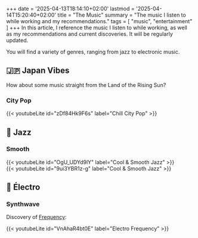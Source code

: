 +++
date = '2025-04-13T18:14:10+02:00'
lastmod = '2025-04-14T15:20:40+02:00'
title = "The Music"
summary = "The music I listen to while working and my recommendations."
tags = [ "music", "entertainment" ]
+++
In this article, I reference the music I listen to while working, as well as my recommendations and current discoveries. It will be regularly updated.

You will find a variety of genres, ranging from jazz to electronic music.

## :jp: Japan Vibes

How about some music straight from the Land of the Rising Sun?

### City Pop

{{< youtubeLite id="zDf84Hk9F6s" label="Chill City Pop" >}}

## :saxophone: Jazz

### Smooth

{{< youtubeLite id="OgU_UDYd9lY" label="Cool & Smooth Jazz" >}}
<br>
{{< youtubeLite id="9ui3YBR1z-g" label="Cool & Smooth Jazz" >}}

## :musical_keyboard: Électro

### Synthwave

Discovery of [Frequency](https://www.youtube.com/@Frequency2024/videos):

{{< youtubeLite id="VnAhaR4bt0E" label="Electro Frequency" >}}
